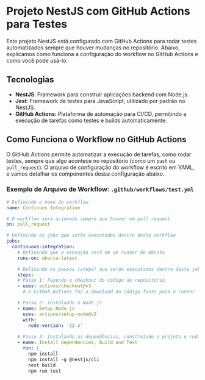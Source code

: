 # Projeto NestJS com GitHub Actions para Testes

Este projeto NestJS está configurado com GitHub Actions para rodar testes automatizados sempre que houver mudanças no repositório. Abaixo, explicamos como funciona a configuração do workflow no GitHub Actions e como você pode usá-lo.

## Tecnologias

- **NestJS**: Framework para construir aplicações backend com Node.js.
- **Jest**: Framework de testes para JavaScript, utilizado por padrão no NestJS.
- **GitHub Actions**: Plataforma de automação para CI/CD, permitindo a execução de tarefas como testes e builds automaticamente.

## Como Funciona o Workflow no GitHub Actions

O GitHub Actions permite automatizar a execução de tarefas, como rodar testes, sempre que algo acontece no repositório (como um `push` ou `pull_request`). O arquivo de configuração do workflow é escrito em YAML, e vamos detalhar os componentes dessa configuração abaixo.

### Exemplo de Arquivo de Workflow: `.github/workflows/test.yml`

```yaml
# Definindo o nome do workflow
name: Continuos Integration

# O workflow será acionado sempre que houver um pull request
on: pull_request

# Definindo os jobs que serão executados dentro deste workflow
jobs:
  continuous-integration:
    # Definindo que a execução será em um runner do Ubuntu
    runs-on: ubuntu-latest

    # Definindo os passos (steps) que serão executados dentro deste job
    steps:
    # Passo 1: Fazendo o checkout do código do repositório
    - uses: actions/checkout@v3
      # O GitHub Actions faz o download do código-fonte para o runner

    # Passo 2: Instalando o Node.js
    - name: Setup Node.js
      uses: actions/setup-node@v2
      with:
        node-version: '22.x'
      
    # Passo 3: Instalando as dependências, construindo o projeto e rodando os testes
    - name: Install dependencies, Build and Test
      run: |
        npm install
        npm install -g @nestjs/cli
        nest build
        npm run test
